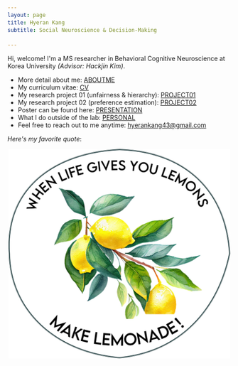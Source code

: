 ```yaml
---
layout: page
title: Hyeran Kang
subtitle: Social Neuroscience & Decision-Making

---
```


Hi, welcome!
I'm a MS researcher in Behavioral Cognitive Neuroscience at Korea University <i>(Advisor: Hackjin Kim)</i>. 
- More detail about me: <a href="/aboutme">ABOUTME</a>
- My curriculum vitae: <a href="files/HyeranKang_CV_230721.pdf">CV</a>
- My research project 01 (unfairness & hierarchy): <a href="pages/project01">PROJECT01</a>
- My research project 02 (preference estimation): <a href="pages/project02">PROJECT02</a>
- Poster can be found here: <a href="pages/presentation">PRESENTATION</a>
- What I do outside of the lab: <a href="pages/personal">PERSONAL</a>
- Feel free to reach out to me anytime: <hyerankang43@gmail.com>

<i>Here's my favorite quote</i>:
<center><img src="/photo/lemonade.jpg" width="500" align="center"/></center>
